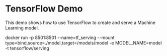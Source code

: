 # TensorFlow Demo

This demo shows how to use TensorFlow to create and serve a Machine Learning model.

docker run -p 8501:8501 --name=tf_serving --mount type=bind,source=./model,target=/models/model -e MODEL_NAME=model -t tensorflow/serving